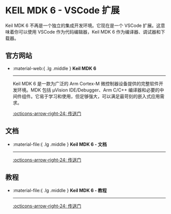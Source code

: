 # KEIL MDK 6 - VSCode 扩展

Keil MDK 6 不再是一个独立的集成开发环境。它现在是一个 VSCode 扩展。这意味着你可以使用 VSCode 作为代码编辑器，Keil MDK 6 作为编译器、调试器和下载器。

## 官方网站

<div class="grid cards" markdown>

-   :material-web:{ .lg .middle } __Keil MDK 6__
    
    ---

    Keil MDK 6 是一款为广泛的 Arm Cortex-M 微控制器设备提供的完整软件开发环境。MDK 包括 µVision IDE/Debugger、Arm C/C++ 编译器和必要的中间件组件。它易于学习和使用，但足够强大，可以满足最苛刻的嵌入式应用需求。

    [:octicons-arrow-right-24: <a href="https://www.keil.arm.com/community/" target="_blank"> 传送门 </a>](#)

</div>

## 文档

<div class="grid cards" markdown>

-   :material-file:{ .lg .middle } __Keil MDK 6 - 文档__
    
    ---

    [:octicons-arrow-right-24: <a href="https://developer.arm.com/documentation/108029/0000/Get-started-with-an-example-project" target="_blank"> 传送门 </a>](#)

</div>

## 教程

<div class="grid cards" markdown>

-   :material-file:{ .lg .middle } __Keil MDK 6 - 教程__
    
    ---

    [:octicons-arrow-right-24: <a href="https://www.bilibili.com/video/BV1Zp421R7Gr/?spm_id_from=333.337.search-card.all.click&vd_source=5a427660f0337fedc22d4803661d493f" target="_blank"> 传送门 </a>](#)

</div>